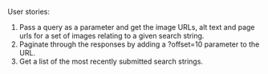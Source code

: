 

User stories:

1. Pass a query as a parameter and get the image URLs, alt text and page urls for a set of images relating to a given search string.
2. Paginate through the responses by adding a ?offset=10 parameter to the URL.
3. Get a list of the most recently submitted search strings.
